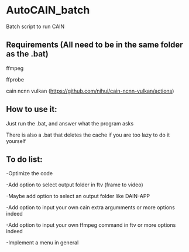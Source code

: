# AutoCAIN_batch
Batch script to run CAIN

## Requirements (All need to be in the same folder as the .bat)

ffmpeg

ffprobe

cain ncnn vulkan (https://github.com/nihui/cain-ncnn-vulkan/actions)

## How to use it:
Just run the .bat, and answer what the program asks

There is also a .bat that deletes the cache if you are too lazy to do it yourself

## To do list:
-Optimize the code

-Add option to select output folder in ftv (frame to video)

-Maybe add option to select an output folder like DAIN-APP

-Add option to input your own cain extra argumments
	or more options indeed

-Add option to input your own ffmpeg command in ftv
	or more options indeed

-Implement a menu in general
